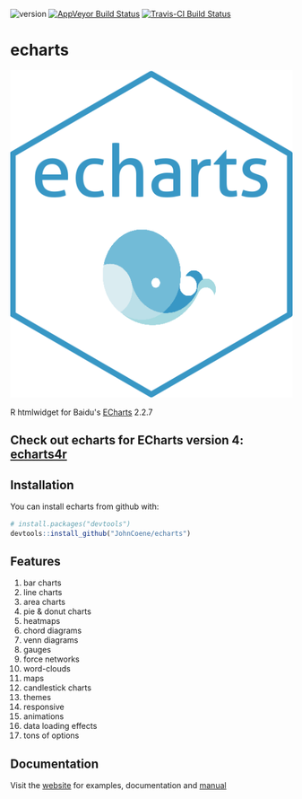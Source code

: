 ![version](https://img.shields.io/github/release/JohnCoene/echarts.svg)
[![AppVeyor Build Status](https://ci.appveyor.com/api/projects/status/github/JohnCoene/echarts?branch=master&svg=true)](https://ci.appveyor.com/project/JohnCoene/echarts)
[![Travis-CI Build Status](https://travis-ci.org/JohnCoene/echarts.svg?branch=master)](https://travis-ci.org/JohnCoene/echarts)

# echarts

![sticker](https://raw.githubusercontent.com/JohnCoene/projects/master/img/echarts_sticker2.png)

R htmlwidget for Baidu's [ECharts](http://echarts.baidu.com) 2.2.7

## Check out echarts for ECharts version 4: [echarts4r](https://github.com/JohnCoene/echarts4r)

## Installation

You can install echarts from github with:

```R
# install.packages("devtools")
devtools::install_github("JohnCoene/echarts")
```

## Features

1. bar charts
2. line charts
3. area charts
4. pie & donut charts
5. heatmaps
6. chord diagrams
7. venn diagrams
8. gauges
9. force networks
10. word-clouds
11. maps
12. candlestick charts
13. themes
14. responsive
15. animations
16. data loading effects
17. tons of options

## Documentation

Visit the [website](http://john-coene.com/htmlwidgets/echarts/) for examples, documentation and [manual](http://john-coene.com/htmlwidgets/echarts/echarts.pdf)
